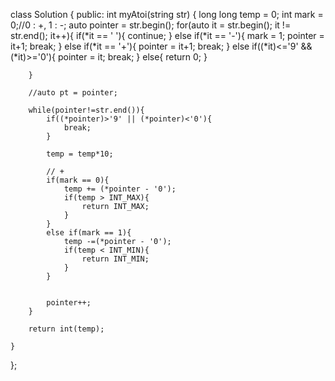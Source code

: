class Solution {
public:
    int myAtoi(string str) {
        long long temp = 0;
        int mark = 0;//0 : +,   1 : -;
        auto pointer = str.begin();
        for(auto it = str.begin(); it != str.end(); it++){
            if(*it == ' '){
                continue;
            }
            else if(*it == '-'){
                mark = 1;
                pointer = it+1;
                break;
            } 
            else if(*it == '+'){
                pointer = it+1;
                break;
            }
            else if((*it)<='9' && (*it)>='0'){
                pointer = it;
                break;
            }
            else{
                return 0;
            }
            
        }
        
        //auto pt = pointer;
        
        while(pointer!=str.end()){
            if((*pointer)>'9' || (*pointer)<'0'){
                break;
            }
            
            temp = temp*10;
            
            // +
            if(mark == 0){
                temp += (*pointer - '0');
                if(temp > INT_MAX){
                    return INT_MAX;
                }
            }
            else if(mark == 1){
                temp -=(*pointer - '0');
                if(temp < INT_MIN){
                    return INT_MIN;
                }
            }
            
            
            pointer++;
        }
        
        return int(temp);
        
    }
};
